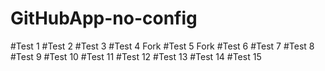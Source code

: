 # GitHubApp-no-config

#Test 1
#Test 2
#Test 3
#Test 4 Fork
#Test 5 Fork
#Test 6
#Test 7
#Test 8
#Test 9
#Test 10
#Test 11
#Test 12
#Test 13
#Test 14
#Test 15

